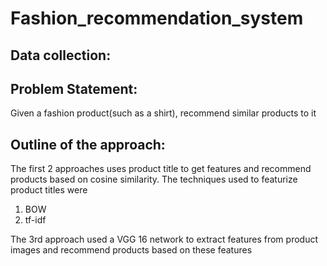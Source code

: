 # Fashion_recommendation_system

## Data collection:

## Problem Statement:
Given a fashion product(such as a shirt), recommend similar products to it

## Outline of the approach:
The first 2 approaches uses product title to get features and recommend products based on cosine similarity.
The techniques used to featurize product titles were
1. BOW
2. tf-idf

The 3rd approach used a VGG 16 network to extract features from product images and recommend products based on these features
